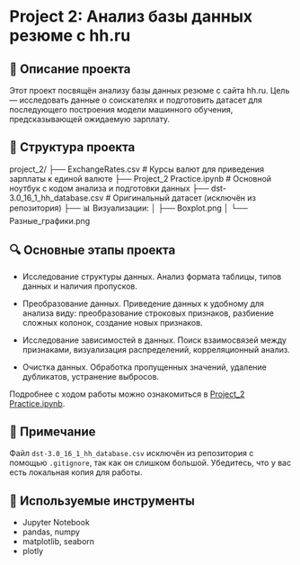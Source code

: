# Project 2: Анализ базы данных резюме с hh.ru

## 📌 Описание проекта

Этот проект посвящён анализу базы данных резюме с сайта hh.ru. Цель — исследовать данные о соискателях и подготовить датасет для последующего построения модели машинного обучения, предсказывающей ожидаемую зарплату.

## 📁 Структура проекта

project_2/
├── ExchangeRates.csv # Курсы валют для приведения зарплаты к единой валюте
├── Project_2 Practice.ipynb # Основной ноутбук с кодом анализа и подготовки данных
├── dst-3.0_16_1_hh_database.csv # Оригинальный датасет (исключён из репозитория)
├── 📊 Визуализации:
│ ├── Boxplot.png
│ └── Разные_графики.png

## 🔍 Основные этапы проекта

- Исследование структуры данных. Анализ формата таблицы, типов данных и наличия пропусков.

- Преобразование данных. Приведение данных к удобному для анализа виду: преобразование строковых признаков, разбиение сложных колонок, создание новых признаков.

- Исследование зависимостей в данных. Поиск взаимосвязей между признаками, визуализация распределений, корреляционный анализ.

- Очистка данных. Обработка пропущенных значений, удаление дубликатов, устранение выбросов.

Подробнее с ходом работы можно ознакомиться в [Project_2 Practice.ipynb](project_2/Project_2%20Practice.ipynb).

## 🧾 Примечание

Файл `dst-3.0_16_1_hh_database.csv` исключён из репозитория с помощью `.gitignore`, так как он слишком большой. Убедитесь, что у вас есть локальная копия для работы.

## 📌 Используемые инструменты

- Jupyter Notebook
- pandas, numpy
- matplotlib, seaborn
- plotly